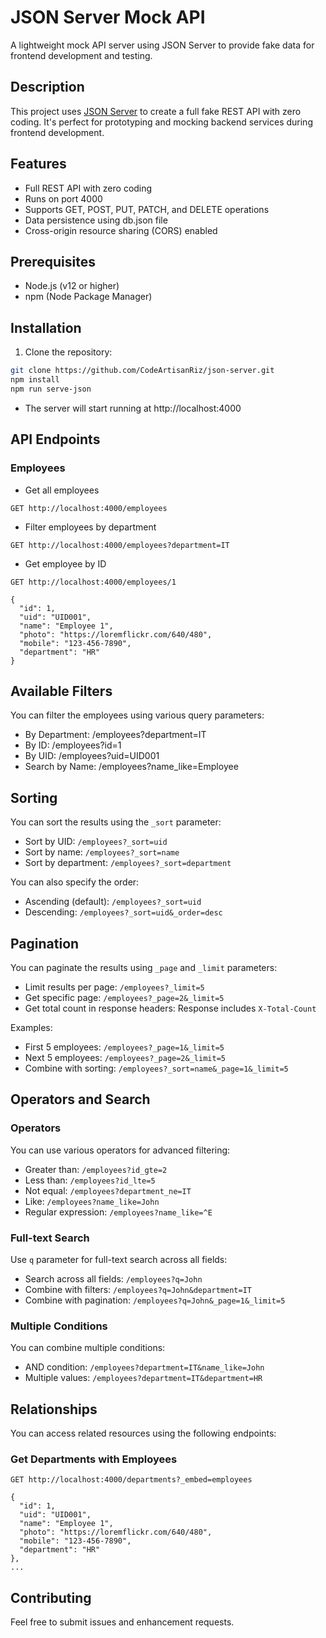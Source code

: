# JSON Server Mock API

A lightweight mock API server using JSON Server to provide fake data for frontend development and testing.

## Description

This project uses [JSON Server](https://github.com/typicode/json-server) to create a full fake REST API with zero coding. It's perfect for prototyping and mocking backend services during frontend development.

## Features

- Full REST API with zero coding
- Runs on port 4000
- Supports GET, POST, PUT, PATCH, and DELETE operations
- Data persistence using db.json file
- Cross-origin resource sharing (CORS) enabled

## Prerequisites

- Node.js (v12 or higher)
- npm (Node Package Manager)

## Installation

1. Clone the repository:
``` bash
git clone https://github.com/CodeArtisanRiz/json-server.git
npm install
npm run serve-json
```
- The server will start running at http://localhost:4000
## API Endpoints
### Employees 

- Get all employees

```
GET http://localhost:4000/employees
```
- Filter employees by department
```
GET http://localhost:4000/employees?department=IT
```

- Get employee by ID
```
GET http://localhost:4000/employees/1
```
```
{
  "id": 1,
  "uid": "UID001",
  "name": "Employee 1",
  "photo": "https://loremflickr.com/640/480",
  "mobile": "123-456-7890",
  "department": "HR"
}
```

## Available Filters
You can filter the employees using various query parameters:

- By Department: /employees?department=IT
- By ID: /employees?id=1
- By UID: /employees?uid=UID001
- Search by Name: /employees?name_like=Employee

## Sorting
You can sort the results using the `_sort` parameter:

- Sort by UID: `/employees?_sort=uid`
- Sort by name: `/employees?_sort=name`
- Sort by department: `/employees?_sort=department`

You can also specify the order:
- Ascending (default): `/employees?_sort=uid`
- Descending: `/employees?_sort=uid&_order=desc`

## Pagination
You can paginate the results using `_page` and `_limit` parameters:

- Limit results per page: `/employees?_limit=5`
- Get specific page: `/employees?_page=2&_limit=5`
- Get total count in response headers: Response includes `X-Total-Count`

Examples:
- First 5 employees: `/employees?_page=1&_limit=5`
- Next 5 employees: `/employees?_page=2&_limit=5`
- Combine with sorting: `/employees?_sort=name&_page=1&_limit=5`

## Operators and Search

### Operators
You can use various operators for advanced filtering:

- Greater than: `/employees?id_gte=2`
- Less than: `/employees?id_lte=5`
- Not equal: `/employees?department_ne=IT`
- Like: `/employees?name_like=John`
- Regular expression: `/employees?name_like=^E`

### Full-text Search
Use `q` parameter for full-text search across all fields:

- Search across all fields: `/employees?q=John`
- Combine with filters: `/employees?q=John&department=IT`
- Combine with pagination: `/employees?q=John&_page=1&_limit=5`

### Multiple Conditions
You can combine multiple conditions:

- AND condition: `/employees?department=IT&name_like=John`
- Multiple values: `/employees?department=IT&department=HR`

## Relationships
You can access related resources using the following endpoints:

### Get Departments with Employees
```
GET http://localhost:4000/departments?_embed=employees
```
```
{
  "id": 1,
  "uid": "UID001",
  "name": "Employee 1",
  "photo": "https://loremflickr.com/640/480",
  "mobile": "123-456-7890",
  "department": "HR"
},
...
```

## Contributing
Feel free to submit issues and enhancement requests.